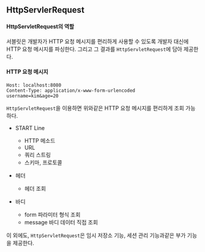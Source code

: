 
## HttpServlerRequest

#### HttpServletRequest의 역할
서블릿은 개발자가 HTTP 요청 메시지를 편리하게 사용할 수 있도록 개발자 대신에 HTTP 요청 메시지를 파싱한다. 그리고 그 결과를 `HttpServletRequest`에 담아 제공한다.

#### HTTP 요청 메시지
```POST /save HTTP/1.1
Host: localhost:8080
Content-Type: application/x-www-form-urlencoded
username=kim&age=20
```
`HttpServletRequest`을 이용하면 위와같은 HTTP 요청 메시지를 편리하게 조회 가능하다.

- START Line
	
    - HTTP 메소드
    - URL
    - 쿼리 스트링
    - 스키마, 프로토콜
- 헤더
	
    - 헤더 조회
- 바디
	
    - form 파라미터 형식 조회
    - message 바디 데이터 직접 조회
    
이 외에도, `HttpServletRequest`은 임시 저장소 기능, 세션 관리 기능과같은 부가 기능을 제공한다.

